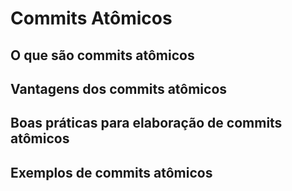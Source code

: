 # Commits Atômicos

## O que são commits atômicos

## Vantagens dos commits atômicos

## Boas práticas para elaboração de commits atômicos

## Exemplos de commits atômicos
